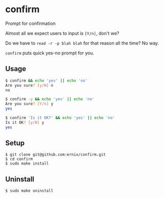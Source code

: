 confirm
=======

Prompt for confirmation

Almost all we expect users to input is `[Y/n]`, don't we?

Do we have to `read -r -p blah blah` for that reason all the time? No way.

`confirm` puts quick yes-no prompt for you.

## Usage

```sh
$ confirm && echo 'yes' || echo 'no'
Are you sure? [y/N] n
no

$ confirm -y && echo 'yes' || echo 'no'
Are you sure? [Y/n] y
yes

$ confirm 'Is it OK?' && echo 'yes' || echo 'no'
Is it OK? [y/N] y
yes
```

## Setup

```
$ git clone git@github.com:ernix/confirm.git
$ cd confirm
$ sudo make install
```

## Uninstall

```
$ sudo make uninstall
```
